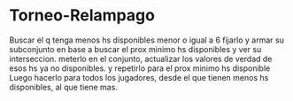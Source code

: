 # Torneo-Relampago

Buscar el q tenga menos hs disponibles menor o igual a 6
fijarlo y armar su subconjunto  en base a
buscar el prox minimo hs disponibles y ver su interseccion.
meterlo en el conjunto, actualizar los valores de verdad de esos hs ya no disponibles.
y repetirlo para el prox minimo hs disponible
Luego hacerlo para todos los jugadores, desde el que tienen menos hs disponibles, al que tiene mas.

